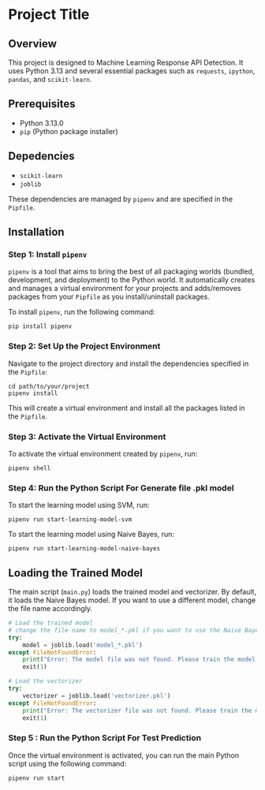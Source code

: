# Project Title

## Overview
This project is designed to Machine Learning Response API Detection. It uses Python 3.13 and several essential packages such as `requests`, `ipython`, `pandas`, and `scikit-learn`.

## Prerequisites
- Python 3.13.0
- `pip` (Python package installer)

## Depedencies
- `scikit-learn`
- `joblib`

These dependencies are managed by `pipenv` and are specified in the `Pipfile`.

## Installation

### Step 1: Install `pipenv`
`pipenv` is a tool that aims to bring the best of all packaging worlds (bundled, development, and deployment) to the Python world. It automatically creates and manages a virtual environment for your projects and adds/removes packages from your `Pipfile` as you install/uninstall packages.

To install `pipenv`, run the following command:
```
pip install pipenv
```

### Step 2: Set Up the Project Environment
Navigate to the project directory and install the dependencies specified in the `Pipfile`:
```
cd path/to/your/project
pipenv install
```
This will create a virtual environment and install all the packages listed in the `Pipfile`.

### Step 3: Activate the Virtual Environment
To activate the virtual environment created by `pipenv`, run:
```
pipenv shell
```

### Step 4: Run the Python Script For Generate file .pkl model
To start the learning model using SVM, run:
```
pipenv run start-learning-model-svm
```

To start the learning model using Naive Bayes, run:
```
pipenv run start-learning-model-naive-bayes
```

## Loading the Trained Model
The main script (`main.py`) loads the trained model and vectorizer. By default, it loads the Naive Bayes model. If you want to use a different model, change the file name accordingly.

```python
# Load the trained model
# change the file name to model_*.pkl if you want to use the Naive Bayes model
try:
    model = joblib.load('model_*.pkl')
except FileNotFoundError:
    print("Error: The model file was not found. Please train the model first.")
    exit(1)

# Load the vectorizer
try:
    vectorizer = joblib.load('vectorizer.pkl')
except FileNotFoundError:
    print("Error: The vectorizer file was not found. Please train the model first.")
    exit(1)
```

### Step 5 : Run the Python Script For Test Prediction
Once the virtual environment is activated, you can run the main Python script using the following command:
```
pipenv run start
```